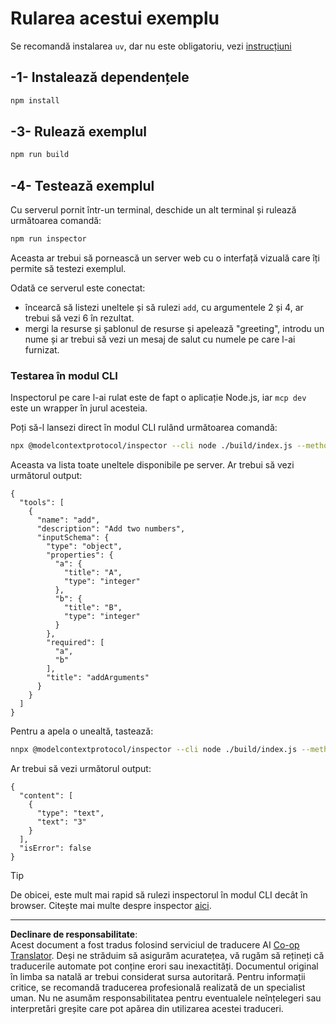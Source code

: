 <!--
CO_OP_TRANSLATOR_METADATA:
{
  "original_hash": "6ebbb78b04c9b1f6c2367c713524fc95",
  "translation_date": "2025-09-03T16:17:38+00:00",
  "source_file": "03-GettingStarted/01-first-server/solution/typescript/README.md",
  "language_code": "ro"
}
-->
# Rularea acestui exemplu

Se recomandă instalarea `uv`, dar nu este obligatoriu, vezi [instrucțiuni](https://docs.astral.sh/uv/#highlights)

## -1- Instalează dependențele

```bash
npm install
```

## -3- Rulează exemplul

```bash
npm run build
```

## -4- Testează exemplul

Cu serverul pornit într-un terminal, deschide un alt terminal și rulează următoarea comandă:

```bash
npm run inspector
```

Aceasta ar trebui să pornească un server web cu o interfață vizuală care îți permite să testezi exemplul.

Odată ce serverul este conectat:

- încearcă să listezi uneltele și să rulezi `add`, cu argumentele 2 și 4, ar trebui să vezi 6 în rezultat.
- mergi la resurse și șablonul de resurse și apelează "greeting", introdu un nume și ar trebui să vezi un mesaj de salut cu numele pe care l-ai furnizat.

### Testarea în modul CLI

Inspectorul pe care l-ai rulat este de fapt o aplicație Node.js, iar `mcp dev` este un wrapper în jurul acesteia.

Poți să-l lansezi direct în modul CLI rulând următoarea comandă:

```bash
npx @modelcontextprotocol/inspector --cli node ./build/index.js --method tools/list
```

Aceasta va lista toate uneltele disponibile pe server. Ar trebui să vezi următorul output:

```text
{
  "tools": [
    {
      "name": "add",
      "description": "Add two numbers",
      "inputSchema": {
        "type": "object",
        "properties": {
          "a": {
            "title": "A",
            "type": "integer"
          },
          "b": {
            "title": "B",
            "type": "integer"
          }
        },
        "required": [
          "a",
          "b"
        ],
        "title": "addArguments"
      }
    }
  ]
}
```

Pentru a apela o unealtă, tastează:

```bash
nnpx @modelcontextprotocol/inspector --cli node ./build/index.js --method tools/call --tool-name add --tool-arg a=1 --tool-arg b=2
```

Ar trebui să vezi următorul output:

```text
{
  "content": [
    {
      "type": "text",
      "text": "3"
    }
  ],
  "isError": false
}
```

> [!TIP]
> De obicei, este mult mai rapid să rulezi inspectorul în modul CLI decât în browser.
> Citește mai multe despre inspector [aici](https://github.com/modelcontextprotocol/inspector).

---

**Declinare de responsabilitate**:  
Acest document a fost tradus folosind serviciul de traducere AI [Co-op Translator](https://github.com/Azure/co-op-translator). Deși ne străduim să asigurăm acuratețea, vă rugăm să rețineți că traducerile automate pot conține erori sau inexactități. Documentul original în limba sa natală ar trebui considerat sursa autoritară. Pentru informații critice, se recomandă traducerea profesională realizată de un specialist uman. Nu ne asumăm responsabilitatea pentru eventualele neînțelegeri sau interpretări greșite care pot apărea din utilizarea acestei traduceri.
